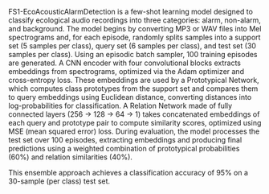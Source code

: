 FS1-EcoAcousticAlarmDetection is a few-shot learning model designed to classify ecological audio recordings into three categories: alarm, non-alarm, and background. The model begins by converting MP3 or WAV files into Mel spectrograms and, for each episode, randomly splits samples into a support set (5 samples per class), query set (6 samples per class), and test set (30 samples per class). Using an episodic batch sampler, 100 training episodes are generated. A CNN encoder with four convolutional blocks extracts embeddings from spectrograms, optimized via the Adam optimizer and cross-entropy loss. These embeddings are used by a Prototypical Network, which computes class prototypes from the support set and compares them to query embeddings using Euclidean distance, converting distances into log-probabilities for classification. A Relation Network made of fully connected layers (256 -> 128 -> 64 -> 1) takes concatenated embeddings of each query and prototype pair to compute similarity scores, optimized using MSE (mean squared error) loss. During evaluation, the model processes the test set over 100 episodes, extracting embeddings and producing final predictions using a weighted combination of prototypical probabilities (60%) and relation similarities (40%).

This ensemble approach achieves a classification accuracy of 95% on a 30-sample (per class) test set.
